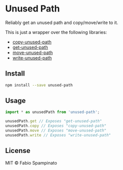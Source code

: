 # Unused Path

Reliably get an unused path and copy/move/write to it.

This is just a wrapper over the following libraries:

- [copy-unused-path](https://github.com/fabiospampinato/copy-unused-path)
- [get-unused-path](https://github.com/fabiospampinato/get-unused-path)
- [move-unused-path](https://github.com/fabiospampinato/move-unused-path)
- [write-unused-path](https://github.com/fabiospampinato/write-unused-path)

## Install

```sh
npm install --save unused-path
```

## Usage

```ts
import * as unusedPath from 'unused-path';

unusedPath.get // Exposes "get-unused-path"
unusedPath.copy // Exposes "copy-unused-path"
unusedPath.move // Exposes "move-unused-path"
unusedPath.write // Exposes "write-unused-path"
```

## License

MIT © Fabio Spampinato
